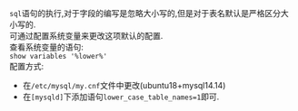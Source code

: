 `sql`语句的执行,对于字段的编写是忽略大小写的,但是对于表名默认是严格区分大小写的.  
可通过配置系统变量来更改这项默认的配置.  
查看系统变量的语句:  
`show variables '%lower%'`  
配置方式:  
- 在`/etc/mysql/my.cnf`文件中更改(ubuntu18+mysql14.14)  
- 在`[mysqld]`下添加语句`lower_case_table_names=1`即可.  
